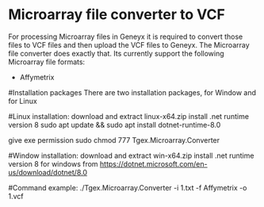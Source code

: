 # Microarray file converter to VCF
For processing Microarray files in Geneyx it is required to convert those files to VCF files and then upload the VCF files to Geneyx.
The Microarray file converter does exactly that.
Its currently support the following Microarray file formats:
* Affymetrix

#Installation packages
There are two installation packages, for Window and for Linux

#Linux installation:
download and extract linux-x64.zip
install .net runtime version 8
sudo apt update && sudo apt install dotnet-runtime-8.0

give exe permission
sudo chmod 777  Tgex.Microarray.Converter

#Window installation:
download and extract win-x64.zip
install .net runtime version 8 for windows from https://dotnet.microsoft.com/en-us/download/dotnet/8.0


#Command example:
./Tgex.Microarray.Converter -i 1.txt -f Affymetrix -o 1.vcf